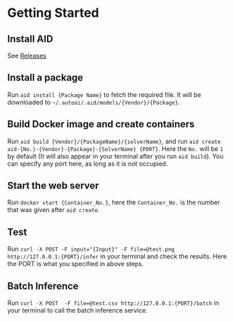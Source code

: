 # Getting Started

## Install AID

See [Releases](/releases)

## Install a package

Run ```aid install {Package Name}``` to fetch the required file. It will be downloaded to ```~/.autoai/.aid/models/{Vendor}/{Package}```.

## Build Docker image and create containers

Run ```aid build {Vendor}/{PackageName}/{solverName}```, and run ```aid create aid-{No.}-{Vendor}-{Package}-{SolverName} {PORT}```. Here the ```No.``` will be ```1``` by default (It will also appear in your terminal after you run ```aid build```). You can specify any port here, as long as it is not occupied.

## Start the web server

Run ```docker start {Container_No.}```, here the ```Container_No.``` is the number that was given after ```aid create```.

## Test

Run ```curl -X POST -F input="{Input}" -F file=@test.png http://127.0.0.1:{PORT}/infer``` in your terminal and check the results. Here the PORT is what you specified in above steps.

## Batch Inference

Run ```curl -X POST  -F file=@test.csv http://127.0.0.1:{PORT}/batch``` in your terminal to call the batch inference service.
